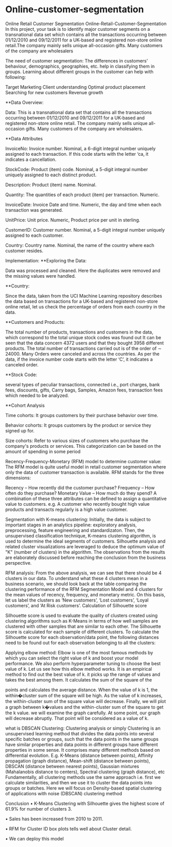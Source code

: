# Online-customer-segmentation

Online Retail Customer Segmentation Online-Retail-Customer-Segmentation In this project, your task is to identify major customer segments on a transnational data set which contains all the transactions occurring between 01/12/2010 and 09/12/2011 for a UK-based and registered non-store online retail.The company mainly sells unique all-occasion gifts. Many customers of the company are wholesalers

The need of customer segmentation:
The differences in customers' behaviour, demographics, geographies, etc. help in classifying them in groups. Learning about different groups in the customer can help with following:

Target Marketing Client understanding Optimal product placement Searching for new customers Revenue growth

**Data Overview:

Data: This is a transnational data set that contains all the transactions occurring between 01/12/2010 and 09/12/2011 for a UK-based and registered non-store online retail. The company mainly sells unique all-occasion gifts. Many customers of the company are wholesalers.

**Data Attributes

InvoiceNo: Invoice number. Nominal, a 6-digit integral number uniquely assigned to each transaction. If this code starts with the letter ‘ca, it indicates a cancellation.

StockCode: Product (item) code. Nominal, a 5-digit integral number uniquely assigned to each distinct product.

Description: Product (item) name. Nominal.

Quantity: The quantities of each product (item) per transaction. Numeric.

InvoiceDate: Invoice Date and time. Numeric, the day and time when each transaction was generated.

UnitPrice: Unit price. Numeric, Product price per unit in sterling.

CustomerID: Customer number. Nominal, a 5-digit integral number uniquely assigned to each customer.

Country: Country name. Nominal, the name of the country where each customer resides.

Implementation:
**Exploring the Data:

Data was processed and cleaned. Here the duplicates were removed and the missing values were handled.

**Country:

Since the data, taken from the UCI Machine Learning repository describes the data based on transactions for a UK-based and registered non-store online retail, let us check the percentage of orders from each country in the data.

**Customers and Products:

The total number of products, transactions and customers in the data, which correspond to the total unique stock codes was found out It can be seen that the data concern 4372 users and that they bought 3958 different products. The total number of transactions carried out is of the order of ∼ 24000. Many Orders were canceled and across the countries. As per the data, if the invoice number code starts with the letter ‘C’, it indicates a canceled order.

**Stock Code:

several types of peculiar transactions, connected i.e., port charges, bank fees, discounts, gifts, Carry bags, Samples, Amazon fees, transaction fees which needed to be analyzed.

**Cohort Analysis

Time cohorts: It groups customers by their purchase behavior over time.

Behavior cohorts: It groups customers by the product or service they signed up for.

Size cohorts: Refer to various sizes of customers who purchase the company's products or services. This categorization can be based on the amount of spending in some period

Recency-Frequency-Monetary (RFM) model to determine customer value:
The RFM model is quite useful model in retail customer segmentation where only the data of customer transaction is available. RFM stands for the three dimensions:

Recency – How recently did the customer purchase? Frequency – How often do they purchase? Monetary Value – How much do they spend? A combination of these three attributes can be defined to assign a quantitative value to customers. e.g. A customer who recently bought high value products and transacts regularly is a high value customer.

Segmentation with K-means clustering:
Initially, the data is subject to important stages in an analytics pipeline: exploratory analysis, preprocessing, feature engineering and standardizaton. Then, the unsupervised classification technique, K-means clustering algorithm, is used to determine the ideal segments of customers. Silhouette analysis and related cluster visualizations are leveraged to deduce the optimum value of "K" (number of clusters) in the algorithm. The observations from the results are elaborately discussed before reaching the conclusion from the business perspective.

RFM analysis: From the above analysis, we can see that there should be 4 clusters in our data. To understand what these 4 clusters mean in a business scenario, we should look back at the table comparing the clustering performance of the RFM Segmentation Model and 4 clusters for the mean values of recency, frequency, and monetary metric. On this basis, let us label the clusters as ‘New customers’, ‘Lost customers’, ‘Loyal customers’, and ‘At Risk customers’. Calculation of Silhouette score

Silhouette score is used to evaluate the quality of clusters created using clustering algorithms such as K-Means in terms of how well samples are clustered with other samples that are similar to each other. The Silhouette score is calculated for each sample of different clusters. To calculate the Silhouette score for each observation/data point, the following distances need to be found out for each observation belonging to all the clusters:

Applying elbow method:
Elbow is one of the most famous methods by which you can select the right value of k and boost your model performance. We also perform hyperparameter tuning to choose the best value of k. Let us see how this elbow method works. It is an empirical method to find out the best value of k. it picks up the range of values and takes the best among them. It calculates the sum of the square of the

points and calculates the average distance. When the value of k is 1, the within�cluster sum of the square will be high. As the value of k increases, the within-cluster sum of the square value will decrease. Finally, we will plot a graph between k�values and the within-cluster sum of the square to get the k value. we will examine the graph carefully. At some point, our graph will decrease abruptly. That point will be considered as a value of k.

what is DBSCAN Clustering:
Clustering analysis or simply Clustering is an unsupervised learning method that divides the data points into several specific batches or groups, such that the data points in the same groups have similar properties and data points in different groups have different properties in some sense. It comprises many different methods based on differential evolution. E.g. K-Means (distance between points), Affinity propagation (graph distance), Mean-shift (distance between points), DBSCAN (distance between nearest points), Gaussian mixtures (Mahalanobis distance to centers), Spectral clustering (graph distance), etc Fundamentally, all clustering methods use the same approach i.e. first we calculate similarities, and then we use it to cluster the data points into groups or batches. Here we will focus on Density-based spatial clustering of applications with noise (DBSCAN) clustering method

Conclusion
• K-Means Clustering with Silhouette gives the highest score of 61.9% for number of clusters 3.

• Sales has been increased from 2010 to 2011.

• RFM for Cluster ID box plots tells well about Cluster detail.

• We can deploy this model
